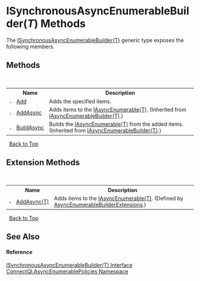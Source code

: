 # ISynchronousAsyncEnumerableBuilder(*T*) Methods
 

The <a href="T_ConnectQl_AsyncEnumerablePolicies_ISynchronousAsyncEnumerableBuilder_1">ISynchronousAsyncEnumerableBuilder(T)</a> generic type exposes the following members.


## Methods
&nbsp;<table><tr><th></th><th>Name</th><th>Description</th></tr><tr><td>![Public method](media/pubmethod.gif "Public method")</td><td><a href="M_ConnectQl_AsyncEnumerablePolicies_ISynchronousAsyncEnumerableBuilder_1_Add">Add</a></td><td>
Adds the specified items.</td></tr><tr><td>![Public method](media/pubmethod.gif "Public method")</td><td><a href="M_ConnectQl_AsyncEnumerablePolicies_IAsyncEnumerableBuilder_1_AddAsync">AddAsync</a></td><td>
Adds items to the <a href="T_ConnectQl_AsyncEnumerables_IAsyncEnumerable_1">IAsyncEnumerable(T)</a>.
 (Inherited from <a href="T_ConnectQl_AsyncEnumerablePolicies_IAsyncEnumerableBuilder_1">IAsyncEnumerableBuilder(T)</a>.)</td></tr><tr><td>![Public method](media/pubmethod.gif "Public method")</td><td><a href="M_ConnectQl_AsyncEnumerablePolicies_IAsyncEnumerableBuilder_1_BuildAsync">BuildAsync</a></td><td>
Builds the <a href="T_ConnectQl_AsyncEnumerables_IAsyncEnumerable_1">IAsyncEnumerable(T)</a> from the added items.
 (Inherited from <a href="T_ConnectQl_AsyncEnumerablePolicies_IAsyncEnumerableBuilder_1">IAsyncEnumerableBuilder(T)</a>.)</td></tr></table>&nbsp;
<a href="#isynchronousasyncenumerablebuilder(*t*)-methods">Back to Top</a>

## Extension Methods
&nbsp;<table><tr><th></th><th>Name</th><th>Description</th></tr><tr><td>![Public Extension Method](media/pubextension.gif "Public Extension Method")</td><td><a href="M_ConnectQl_AsyncEnumerablePolicies_AsyncEnumerableBuilderExtensions_AddAsync__1">AddAsync(T)</a></td><td>
Adds items to the <a href="T_ConnectQl_AsyncEnumerables_IAsyncEnumerable_1">IAsyncEnumerable(T)</a>.
 (Defined by <a href="T_ConnectQl_AsyncEnumerablePolicies_AsyncEnumerableBuilderExtensions">AsyncEnumerableBuilderExtensions</a>.)</td></tr></table>&nbsp;
<a href="#isynchronousasyncenumerablebuilder(*t*)-methods">Back to Top</a>

## See Also


#### Reference
<a href="T_ConnectQl_AsyncEnumerablePolicies_ISynchronousAsyncEnumerableBuilder_1">ISynchronousAsyncEnumerableBuilder(T) Interface</a><br /><a href="N_ConnectQl_AsyncEnumerablePolicies">ConnectQl.AsyncEnumerablePolicies Namespace</a><br />